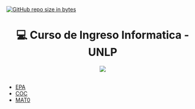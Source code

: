 [![GitHub repo size in bytes](https://img.shields.io/github/repo-size/vicen621/Curso-Ingreso-UNLP-Informatica)](https://github.com/vicen621/Curso-Ingreso-UNLP-Informatica)
<h1 align="center"> 💻 Curso de Ingreso Informatica - UNLP </h1>
<div align="center">
<img src="https://media.giphy.com/media/1C8bHHJturSx2/giphy.gif"/>
 </div>
<br>

*  [EPA](https://github.com/vicen621/Curso-Ingreso-UNLP-Informatica/tree/main/EPA)
*  [COC](https://github.com/vicen621/Curso-Ingreso-UNLP-Informatica/tree/main/COC)
*  [MAT0](https://github.com/vicen621/Curso-Ingreso-UNLP-Informatica/tree/main/Mat0)

